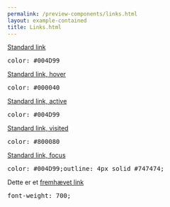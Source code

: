 ```yaml
--- 
permalink: /preview-components/links.html
layout: example-contained 
title: Links.html
---
```

<div class="container">
    <div class="row">
        <div class="col-12 col-md-6">
            <p>
                <a href="javascript:void(0);" class="">Standard link</a>
            </p>
        </div>
        <div class="col-12 col-md-6">
            <pre>color: #004D99</pre>
        </div>
    </div>
    <div class="row">
        <div class="col-12 col-md-6">
            <p>
                <a href="javascript:void(0);" class="link-hover">Standard
                    link, hover</a>
            </p>
        </div>
        <div class="col-12 col-md-6">
            <pre>color: #000040</pre>
        </div>
    </div>
    <div class="row">
        <div class="col-12 col-md-6">
            <p>
                <a href="javascript:void(0);" class="link-active">Standard
                    link, active</a>
            </p>
        </div>
        <div class="col-12 col-md-6">
            <pre>color: #004D99</pre>
        </div>
    </div>
    <div class="row">
        <div class="col-12 col-md-6">
            <p>
                <a href="javascript:void(0);" class="link-visited">Standard
                    link, visited</a>
            </p>
        </div>
        <div class="col-12 col-md-6">
            <pre>color: #800080</pre>
        </div>
    </div>
    <div class="row">
        <div class="col-12 col-md-6">
            <p>
                <a href="javascript:void(0);" class="link-focus">Standard
                    link, focus</a>
            </p>
        </div>
        <div class="col-12 col-md-6">
            <pre>color: #004D99;outline: 4px solid #747474;</pre>
        </div>
    </div>
    <div class="row">
        <div class="col-12 col-md-6">
            <p>Dette er et
                <a href="javascript:void(0);" class="bold-link">fremhævet
                    link</a>
            </p>
        </div>
        <div class="col-12 col-md-6">
            <pre>font-weight: 700;</pre>
        </div>
    </div>
</div>